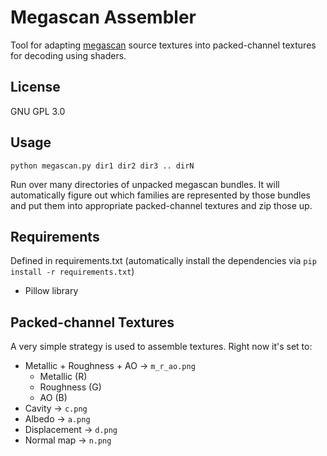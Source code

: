 # Megascan Assembler
Tool for adapting [megascan](https://megascans.se/) source textures into packed-channel textures for decoding using shaders.

## License
GNU GPL 3.0

## Usage
```
python megascan.py dir1 dir2 dir3 .. dirN
```
Run over many directories of unpacked megascan bundles. It will automatically figure out which families are represented by those bundles and put them into appropriate packed-channel textures and zip those up.

## Requirements
Defined in requirements.txt (automatically install the dependencies via `pip install -r requirements.txt`)
 * Pillow library

## Packed-channel Textures
A very simple strategy is used to assemble textures. Right now it's set to:
 * Metallic + Roughness + AO -> `m_r_ao.png`
   * Metallic (R)
   * Roughness (G)
   * AO (B)
 * Cavity -> `c.png`
 * Albedo -> `a.png`
 * Displacement -> `d.png`
 * Normal map -> `n.png`
